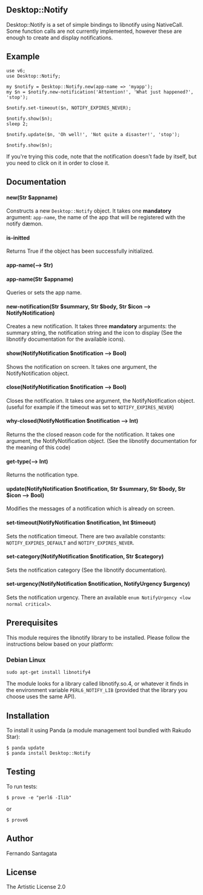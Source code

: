 ## Desktop::Notify

Desktop::Notify is a set of simple bindings to libnotify using NativeCall. Some
function calls are not currently implemented, however these are enough to
create and display notifications.

## Example

```Perl6
use v6;
use Desktop::Notify;

my $notify = Desktop::Notify.new(app-name => 'myapp');
my $n = $notify.new-notification('Attention!', 'What just happened?', 'stop');

$notify.set-timeout($n, NOTIFY_EXPIRES_NEVER);

$notify.show($n);
sleep 2;

$notify.update($n, 'Oh well!', 'Not quite a disaster!', 'stop');

$notify.show($n);
```

If you're trying this code, note that the notification doesn't fade by itself,
but you need to click on it in order to close it.

## Documentation

#### new(Str $appname)

Constructs a new `Desktop::Notify` object. It takes one **mandatory** argument:
`app-name`, the name of the app that will be registered with the notify dæmon.

#### is-initted

Returns True if the object has been successfully initialized.

#### app-name(--> Str)
#### app-name(Str $appname)

Queries or sets the app name.

#### new-notification(Str $summary, Str $body, Str $icon --> NotifyNotification)

Creates a new notification. It takes three **mandatory** arguments: the summary
string, the notification string and the icon to display (See the libnotify
documentation for the available icons).

#### show(NotifyNotification $notification --> Bool)

Shows the notification on screen. It takes one argument, the NotifyNotification
object.

#### close(NotifyNotification $notification --> Bool)

Closes the notification. It takes one argument, the NotifyNotification
object. (useful for example if the timeout was set to `NOTIFY_EXPIRES_NEVER`)

#### why-closed(NotifyNotification $notification --> Int)

Returns the the closed reason code for the notification. It takes one argument,
the NotifyNotification object. (See the libnotify documentation for the meaning of
this code)

#### get-type(--> Int)

Returns the notification type.

#### update(NotifyNotification $notification, Str $summary, Str $body, Str $icon --> Bool)

Modifies the messages of a notification which is already on screen.

#### set-timeout(NotifyNotification $notification, Int $timeout)

Sets the notification timeout. There are two available constants:
`NOTIFY_EXPIRES_DEFAULT` and `NOTIFY_EXPIRES_NEVER`.

#### set-category(NotifyNotification $notification, Str $category)

Sets the notification category (See the libnotify documentation).

#### set-urgency(NotifyNotification $notification, NotifyUrgency $urgency)

Sets the notification urgency. There an available `enum NotifyUrgency <low normal critical>`.

## Prerequisites
This module requires the libnotify library to be installed. Please follow the
instructions below based on your platform:

### Debian Linux

```
sudo apt-get install libnotify4
```

The module looks for a library called libnotify.so.4, or whatever it finds in
the environment variable ```PERL6_NOTIFY_LIB``` (provided that the library you
choose uses the same API).

## Installation

To install it using Panda (a module management tool bundled with Rakudo Star):

```
$ panda update
$ panda install Desktop::Notify
```

## Testing

To run tests:

```
$ prove -e "perl6 -Ilib"
```

or

```
$ prove6
```

## Author

Fernando Santagata

## License

The Artistic License 2.0
